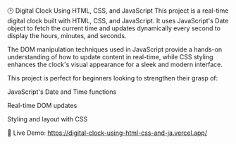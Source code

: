 🕒 Digital Clock Using HTML, CSS, and JavaScript
This project is a real-time digital clock built with HTML, CSS, and JavaScript. It uses JavaScript's Date object to fetch the current time and updates dynamically every second to display the hours, minutes, and seconds.

The DOM manipulation techniques used in JavaScript provide a hands-on understanding of how to update content in real-time, while CSS styling enhances the clock's visual appearance for a sleek and modern interface.

This project is perfect for beginners looking to strengthen their grasp of:

JavaScript's Date and Time functions

Real-time DOM updates

Styling and layout with CSS

🔗 Live Demo: https://digital-clock-using-html-css-and-ja.vercel.app/
